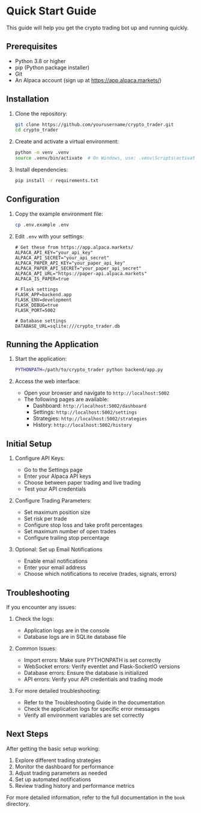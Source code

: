 # Quick Start Guide

This guide will help you get the crypto trading bot up and running quickly.

## Prerequisites

- Python 3.8 or higher
- pip (Python package installer)
- Git
- An Alpaca account (sign up at https://app.alpaca.markets/)

## Installation

1. Clone the repository:
   ```bash
   git clone https://github.com/yourusername/crypto_trader.git
   cd crypto_trader
   ```

2. Create and activate a virtual environment:
   ```bash
   python -m venv .venv
   source .venv/bin/activate  # On Windows, use: .venv\Scripts\activate
   ```

3. Install dependencies:
   ```bash
   pip install -r requirements.txt
   ```

## Configuration

1. Copy the example environment file:
   ```bash
   cp .env.example .env
   ```

2. Edit `.env` with your settings:
   ```
   # Get these from https://app.alpaca.markets/
   ALPACA_API_KEY="your_api_key"
   ALPACA_API_SECRET="your_api_secret"
   ALPACA_PAPER_API_KEY="your_paper_api_key"
   ALPACA_PAPER_API_SECRET="your_paper_api_secret"
   ALPACA_API_URL="https://paper-api.alpaca.markets"
   ALPACA_IS_PAPER=true

   # Flask settings
   FLASK_APP=backend.app
   FLASK_ENV=development
   FLASK_DEBUG=true
   FLASK_PORT=5002

   # Database settings
   DATABASE_URL=sqlite:///crypto_trader.db
   ```

## Running the Application

1. Start the application:
   ```bash
   PYTHONPATH=/path/to/crypto_trader python backend/app.py
   ```

2. Access the web interface:
   - Open your browser and navigate to `http://localhost:5002`
   - The following pages are available:
     - Dashboard: `http://localhost:5002/dashboard`
     - Settings: `http://localhost:5002/settings`
     - Strategies: `http://localhost:5002/strategies`
     - History: `http://localhost:5002/history`

## Initial Setup

1. Configure API Keys:
   - Go to the Settings page
   - Enter your Alpaca API keys
   - Choose between paper trading and live trading
   - Test your API credentials

2. Configure Trading Parameters:
   - Set maximum position size
   - Set risk per trade
   - Configure stop loss and take profit percentages
   - Set maximum number of open trades
   - Configure trailing stop percentage

3. Optional: Set up Email Notifications
   - Enable email notifications
   - Enter your email address
   - Choose which notifications to receive (trades, signals, errors)

## Troubleshooting

If you encounter any issues:

1. Check the logs:
   - Application logs are in the console
   - Database logs are in SQLite database file

2. Common Issues:
   - Import errors: Make sure PYTHONPATH is set correctly
   - WebSocket errors: Verify eventlet and Flask-SocketIO versions
   - Database errors: Ensure the database is initialized
   - API errors: Verify your API credentials and trading mode

3. For more detailed troubleshooting:
   - Refer to the Troubleshooting Guide in the documentation
   - Check the application logs for specific error messages
   - Verify all environment variables are set correctly

## Next Steps

After getting the basic setup working:

1. Explore different trading strategies
2. Monitor the dashboard for performance
3. Adjust trading parameters as needed
4. Set up automated notifications
5. Review trading history and performance metrics

For more detailed information, refer to the full documentation in the `book` directory. 
